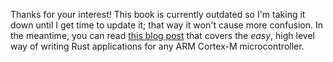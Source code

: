 Thanks for your interest! This book is currently outdated so I'm taking it down
until I get time to update it; that way it won't cause more confusion. In the
meantime, you can read [this blog post] that covers the *easy*, high level way
of writing Rust applications for any ARM Cortex-M microcontroller.

[this blog post]: http://blog.japaric.io/quickstart/

<!-- # Blinking an LED -->

<!-- (with too many hexadecimals) -->

<!-- > **HEADS UP** Most of the links in this page are PDFs! -->

<!-- So far we have only used the processor inside our microcontroller. The processor -->
<!-- can only do math and logic, and, on its own, it can't interact with the external -->
<!-- world: it can't drive a LED or a motor, read a sensor or communicate with other -->
<!-- devices. -->

<!-- To make our programs more useful (and fun!) we must learn to use *peripherals*. -->
<!-- A peripheral is an extra piece of electronics that's built, alongside the -->
<!-- processor, in the same microcontroller package. Peripherals give the processor -->
<!-- the extra functionality it needs to interact with the external world. -->

<!-- > Awesome! What can I do with these peripherals? -->

<!-- All sort of things! There are several different types of peripherals, each one -->
<!-- provides a different functionality. Microcontrollers manufacturers call them by -->
<!-- different names even if they provide the same functionality though. Here are -->
<!-- some of the most common ones (using STM32 naming convention): -->

<!-- - `GPIO`. General Purpose Input/Output. Can be used to turn on/off external -->
<!--   devices (e.g. a motor, a lamp, etc.) or to read the state of a "switch" -->
<!--   (e.g. a two-state (ON/OFF) switch, a keyboard, etc.). -->

<!-- - `ADC`. Analog-to-Digital Converter. Can be used to "read" analog sensors (e.g. -->
<!--   a thermometer, a light (intensity) sensor, etc.) or signals (e.g. voltage -->
<!--   level of a battery, electric current, etc.). -->

<!-- - `TIM`. Timers. Can be used to perform periodic tasks (e.g. every 100 ms), -->
<!--   measure lengths of time (e.g. for how long was this button pressed?) or -->
<!--   generate periodic signals with variable [duty cycle][dc] -->
<!--   (AKA [Pulse Width Modulation][pwm] (PWM)). PWM is mainly used to control how -->
<!--   much power is supplied to an electric machine like a motor which, in turn, -->
<!--   lets you indirectly control other parameters like speed and torque. -->

<!-- [dc]: https://en.wikipedia.org/wiki/Duty_cycle -->
<!-- [pwm]: https://en.wikipedia.org/wiki/Pulse-width_modulation -->

<!-- We'll explore these and several other peripherals in more detail in a [later -->
<!-- chapter]. -->

<!-- [later chapter]: peripherals.html -->

<!-- > So, how do I use these peripherals? -->

<!-- Thanks to some magic called [memory mapped I/O][MMIO], to the processor, -->
<!-- peripherals appear as memory regions (!). This means that, for example, by -->
<!-- writing to some special memory address you can use the digital I/O peripheral to -->
<!-- turn on/off a LED. Another example: By reading from some special memory address -->
<!-- you can use the Analog to Digital Converter peripheral to "read" an analog -->
<!-- sensor like a thermometer and get the current environment temperature as a -->
<!-- digital/discrete value. -->

<!-- [MMIO]: https://en.wikipedia.org/wiki/Memory-mapped_I/O -->

<!-- A chunk of memory associated to a single peripheral is known as a "register -->
<!-- block".  As other types of memory, these regions are usually accessed in word -->
<!-- sized chunks (32-bit on ARM). Each of these word sized chunks is referred to as -->
<!-- a (hardware) register; though registers can also be half-word or byte sized. -->
<!-- Each of these registers has a human-friendly name and an address associated to -->
<!-- it. -->

<!-- A concrete example: The STM32F303VCT6 microcontroller has a peripheral known as -->
<!-- Reset and Clock Control (RCC). The register block associated with this -->
<!-- peripheral starts at address `0x4002_10000`. This register block is comprised of -->
<!-- several registers as seen on its [register map]. One of registers associated -->
<!-- with this peripheral is the ["AHB peripheral clock enable register"][AHBENR] -->
<!-- (AKA `APB2ENR`) which lives at address `0x4002_1014`. This particular register -->
<!-- can be used to power on/off other peripherals. -->

<!-- [register map]: http://www.st.com/content/ccc/resource/technical/document/reference_manual/4a/19/6e/18/9d/92/43/32/DM00043574.pdf/files/DM00043574.pdf/jcr:content/translations/en.DM00043574.pdf#page=166&zoom=auto,67,754 -->
<!-- [AHBENR]: http://www.st.com/content/ccc/resource/technical/document/reference_manual/4a/19/6e/18/9d/92/43/32/DM00043574.pdf/files/DM00043574.pdf/jcr:content/translations/en.DM00043574.pdf#page=148&zoom=auto,67,447 -->

<!-- To get familiar with the use of peripherals, we'll write the microcontroller -->
<!-- version of the "hello world" program: Blinking an LED. -->

<!-- ## The device-agnostic plan -->

<!-- This is an overview of what our program will do: -->

<!-- 1. Power on the digital output peripheral. -->

<!-- To save energy, most of the peripherals in a microcontroller boot in a powered -->
<!-- off state. We have to explicitly "power on" the peripherals we want to use. -->

<!-- 2. Put the *pin* that's connected to the LED in *output mode*. -->

<!-- A pin a metal contact that a microcontroller exposes and that can be -->
<!-- electrically connected to another device. A pin can either be (configured) to be -->
<!-- in input mode or in output mode, but it must be in output mode to be able to -->
<!-- drive (i.e. supply current to) an external device. Most pins start in input mode -->
<!-- right after the micro boots to avoid spuriously driving external devices. -->

<!-- 3. Set the pin *high* or *low* to turn on the LED. -->

<!-- *Low* means outputting zero volts (0V) on the pin whereas *high* means -->
<!-- outputting a non-zero voltage, usually the power supply voltage (3.3V on most -->
<!-- Cortex-M micros), on the pin. Depending on how the LED is wired to the pin, -->
<!-- setting the pin low/high should turn it off/on or the other way around. -->

<!-- After we've confirmed that we can turn the LED on/off, we'll modify the program -->
<!-- to toggle the state of the LED pin every few seconds. -->

<!-- ## The device-specific details -->

<!-- Now we must fill in the device-specific details to realize our plan. All the -->
<!-- needed information will come from the microcontroller reference manual -->
<!-- ([here's mine][rm]) and the dev board user manual ([here's mine][um]). -->

<!-- [rm]: http://www.st.com/resource/en/reference_manual/DM00043574.pdf -->
<!-- [um]: http://www.st.com/resource/en/user_manual/dm00063382.pdf -->

<!-- ### Which LED, which pin? -->

<!-- First, we must pick a LED on the dev board to work with. Your dev board very -->
<!-- likely has at least one "user LED" that's connected to one of the -->
<!-- microcontroller's pin (check its user manual). Don't confuse an "user LED" with -->
<!-- the "power LED". The latter is an indicator of whether the board is powered on -->
<!-- or off and can't be controlled by the microcontroller. -->

<!-- > **TODO** What do I do if my dev board doesn't have an "user LED"? -->

<!-- The STM32F3DISCOVERY has [eight user LEDs][leds]. For this example, I'll be -->
<!-- using the red one that's connected to the pin *PE9*. Because micros have many -->
<!-- I/O pins, these pins are usually grouped in *ports*. A port is a collection of -->
<!-- 8, 16, or some other number of pins. Ports are usually identified with letters: -->
<!-- A, B, etc. and the pins in it are usually identified with numbers: 0, 1, etc. -->
<!-- Therefore, you can think of the the pin PE9 as the 10th (because numbering -->
<!-- starts at 0) pin in the port E. -->

<!-- [leds]: http://www.st.com/content/ccc/resource/technical/document/user_manual/8a/56/97/63/8d/56/41/73/DM00063382.pdf/files/DM00063382.pdf/jcr:content/translations/en.DM00063382.pdf#page=18&zoom=auto,67,521 -->

<!-- ### How to power on a peripheral? -->

<!-- Micros have a dedicated peripheral that's in charge of "clocking" other -->
<!-- peripherals. Clocking in this context means powering on/off a peripheral. A -->
<!-- peripheral that doesn't receive a clock signal is basically powered off -- it -->
<!-- can't be used and it doesn't (actively) consume energy. -->

<!-- On STM32 micros this peripheral is called [RCC]. The family of `*ENR` registers -->
<!-- in this peripheral control the clocking of other peripherals. In my case, I'm -->
<!-- interested in the [AHBENR] register which contains a `IOPEEN` bit that controls -->
<!-- the clocking of the E port. -->

<!-- [RCC]: http://www.st.com/content/ccc/resource/technical/document/reference_manual/a2/2d/02/4b/78/57/41/a3/CD00246267.pdf/files/CD00246267.pdf/jcr:content/translations/en.CD00246267.pdf#page=69&zoom=auto,67,755 -->

<!-- ### How to put the pin in output mode? -->

<!-- In my case, I need to put the pin `PE9` in output mode. Some register in the -->
<!-- [GPIOE] peripheral should let me do that. After looking through the -->
<!-- documentation, I found that the `MODER` register does that. In particular, the -->
<!-- [MODER] register contains the bitfield `MODER9` which control the "mode" (input -->
<!-- or output) of the pin `PE9`. I'll use the following setting: -->

<!-- [GPIOE]: http://www.st.com/content/ccc/resource/technical/document/reference_manual/4a/19/6e/18/9d/92/43/32/DM00043574.pdf/files/DM00043574.pdf/jcr:content/translations/en.DM00043574.pdf#page=228&zoom=auto,67,755 -->
<!-- [MODER]: http://www.st.com/content/ccc/resource/technical/document/reference_manual/4a/19/6e/18/9d/92/43/32/DM00043574.pdf/files/DM00043574.pdf/jcr:content/translations/en.DM00043574.pdf#page=237&zoom=auto,67,669 -->

<!-- - `MODER9 = 0b01` Puts the pin in general purpose push-pull output mode. -->

<!-- ### Driving the pin high and low -->

<!-- Again the register that I want must be in the `GPIOE` peripheral. In this case, -->
<!-- it's the `BSRR` register. It can individually *set* or *reset* a pin. Here, -->
<!-- *reset* means putting the pin low and *set* means driving the pin high. -->

<!-- ## Putting it all together -->

<!-- Here's a detailed specification of the program: -->

<!-- 1. Turn on the GPIOC peripheral: Set the `IOPEEN` bit in the `RCC->AHBENR` -->
<!--    register to `1`. -->

<!-- 2. Put the PE9 pin in output mode: Set the `MODER9` bitfield in the -->
<!--    `GPIOE->MODER` register to `0b01`. -->

<!-- 3. Set the PE9 pin high: Set the `BS9` bit in the `GPIOE->BSRR` register to `1`. -->

<!-- 4. Set the PE9 pin low: Set the `BR9` bit in the `GPIOE->BSRR` register to `1`. -->

<!-- ## The code -->

<!-- And here's the code. I'm omitting the `exception` and `lang_items` modules which -->
<!-- haven't changed since [our previous program]. -->

<!-- [our previous program]: ./exceptions.html#Installing%20the%20exception%20handlers -->

<!-- ``` rust -->
<!-- #[export_name = "_reset"] -->
<!-- pub extern "C" fn main() -> ! { -->
<!--     power_on_gpioe(); -->
<!--     put_pe9_in_output_mode(); -->
<!--     set_pe9_high(); -->
<!--     set_pe9_low(); -->

<!--     loop {} -->
<!-- } -->

<!-- fn power_on_gpioe() { -->
<!--     /// Start address of the RCC register block -->
<!--     const RCC: u32 = 0x4002_1000; -->

<!--     /// Offset address of the AHBENR register -->
<!--     const RCC_AHBENR: u32 = 0x14; -->

<!--     /// IOPCEN bit mask -->
<!--     const RCC_AHBENR_IOPEEN: u32 = 1 << 21; -->

<!--     unsafe { -->
<!--         // Pointer to the AHBENR register -->
<!--         let ahbenr = (RCC + RCC_AHBENR) as *mut u32; -->

<!--         // IOPECN = 1 -->
<!--         *ahbenr |= RCC_AHBENR_IOPEEN; -->
<!--     } -->
<!-- } -->

<!-- /// Start address of the GPIOC register block -->
<!-- const GPIOE: u32 = 0x4800_1000; -->

<!-- /// Offset address of the BSRR register -->
<!-- const GPIOE_BSRR: u32 = 0x18; -->

<!-- fn put_pe9_in_output_mode() { -->
<!--     /// Offset address of the CRH register -->
<!--     const GPIOE_MODER: u32 = 0x0; -->

<!--     unsafe { -->
<!--         // Pointer to the MODER register -->
<!--         let moder = (GPIOE + GPIOE_MODER) as *mut u32; -->

<!--         // MODER9 = 0b01 -->
<!--         *moder = (*moder & !(0b11 << 18)) | (0b01 << 18) -->
<!--     } -->
<!-- } -->

<!-- fn set_pe9_high() { -->
<!--     unsafe { -->
<!--         // Pointer to the BSRR register -->
<!--         let bsrr = (GPIOE + GPIOE_BSRR) as *mut u32; -->

<!--         // BS9 = 1 -->
<!--         *bsrr = 1 << 9; -->
<!--     } -->
<!-- } -->

<!-- fn set_pe9_low() { -->
<!--     unsafe { -->
<!--         // Pointer to the BSRR register -->
<!--         let bsrr = (GPIOE + GPIOE_BSRR) as *mut u32; -->

<!--         // BR9 = 1 -->
<!--         *bsrr = 1 << (16 + 9); -->
<!--     } -->
<!-- } -->
<!-- ``` -->

<!-- Quite unsightly, right? So many magic values. In a [later chapter], we'll -->
<!-- refactor this code to get rid of the magic values, the pointer arithmetic and -->
<!-- the raw pointers. But this code will make do for now! -->

<!-- [later chapter]: ./registers.html -->

<!-- ## Test it -->

<!-- Time to test our code! Don't feel discouraged if your program crashes or doesn't -->
<!-- work on the first try! I certainly get most of my embedded programs wrong when -->
<!-- I'm just starting to write drivers and have to deal with all these magic values -->
<!-- and/or have to jump back and forth between the microcontroller reference manual -->
<!-- and my library/program. -->

<!-- OK, here's how I'd debug this program: -->

<!-- 1. Starting from the program entry point, `_step`, repeatedly `step` over the -->
<!--    program until you hit the the "set the pin high" statement, in my case this -->
<!--    is the `*bsrr = 1 << 8`. If you didn't hit an exception, congratulations! -->
<!--    Head to step 3, otherwise go to step 2. -->

<!-- 2. If you hit an exception, you should now know which statement triggered it. -->
<!--    Reset your microcontroller with `monitor reset halt`, then step all the way -->
<!--    until your reach the faulty statement but don't execute it!. At this point, -->
<!--    inspect the address of the register that will be modified by the faulty -->
<!--    statement. Is the address right/valid? If not, fix it then go to step 1. -->

<!-- 3. You should now be about to execute the instruction that sets the LED pin -->
<!--    high. Step from here all the way to the endless `loop`. This should toggle -->
<!--    the state of the LED at least once. If it doesn't, then quite a few things -->
<!--    could have gone wrong ... See below: -->

<!-- - Wrong register address as seen in step 2. -->

<!-- - `GPIO` has not been powered on or configured properly. You'll have to -->
<!--   "examine" (`(gdb) x $ADDRESS`) all the related registers. If you didn't power -->
<!--   on the `GPIO` peripheral, you'll see that trying to write to that peripheral -->
<!--   registers has no effect. -->

<!-- - You are driving the wrong pin, i.e. one that's not connected to an LED. -->
<!--   Confirm this against your dev board user manual. -->

<!-- ## Adding a loop -->

<!-- Now that we know that we can toggle the state of the LED. Making the LED blink -->
<!-- is relatively easy. We need to add a `delay` function and then move the LED -->
<!-- toggling code inside a loop: -->

<!-- ``` rust -->
<!-- #[export_name = "_reset"] -->
<!-- pub extern "C" fn main() -> ! { -->
<!--     power_on_gpioe(); -->
<!--     put_pe9_in_output_mode(); -->

<!--     let ticks = 100_000; -->
<!--     loop { -->
<!--         set_pe9_high(); -->
<!--         delay(ticks); -->
<!--         set_pe9_low(); -->
<!--         delay(ticks); -->
<!--     } -->
<!-- } -->

<!-- fn delay(n: u32) { -->
<!--     for _ in 0..n {} -->
<!-- } -->
<!-- ``` -->

<!-- I have no way of telling you what value of `n` will give you e.g. a delay of 1 -->
<!-- second because that depends on the built-in internal clock of your -->
<!-- microcontroller (mine is 8 MHz) and the actual instructions that `delay` -->
<!-- compiles to in debug mode. However, using a value between `10_000` and `100_000` -->
<!-- for `ticks` should make the LED blink at a visible rate. -->

<!-- ## Test it again -->

<!-- To test, simply flash the program and let it run from the debugger: -->

<!-- ``` -->
<!-- (gdb) continue -->
<!-- ``` -->

<!-- You should now see the LED blink at some rate. To make the LED blink faster make -->
<!-- the value of `ticks` smaller. To do this, first manually break the program by -->
<!-- pressing `Crtl-C` at `gdb`'s prompt, then use the following commands: -->

<!-- ``` -->
<!-- # break somewhere inside the loop -->
<!-- (gdb) break main.rs:13 -->

<!-- (gdb) continue -->
<!-- Breakpoint 1, app::main () at (..)/src/main.rs:13 -->
<!-- 13              set_pe9_high() -->

<!-- # make ticks smaller -->
<!-- (gdb) set ticks = 10000 -->

<!-- # clear breakpoint -->
<!-- (gdb) clear main.rs:13 -->

<!-- (gdb) continue -->
<!-- ``` -->

<!-- The LED should now blink at a faster rate. You can repeat the experiment but -->
<!-- setting `ticks` to a larger value. -->
